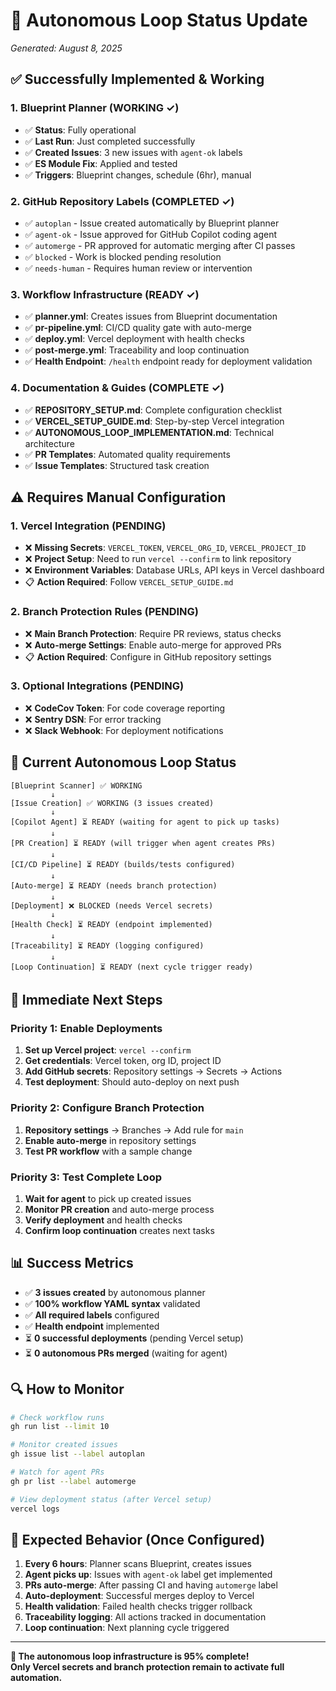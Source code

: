 # 🤖 Autonomous Loop Status Update
*Generated: August 8, 2025*

## ✅ Successfully Implemented & Working

### 1. Blueprint Planner (WORKING ✓)
- ✅ **Status**: Fully operational
- ✅ **Last Run**: Just completed successfully 
- ✅ **Created Issues**: 3 new issues with `agent-ok` labels
- ✅ **ES Module Fix**: Applied and tested
- ✅ **Triggers**: Blueprint changes, schedule (6hr), manual

### 2. GitHub Repository Labels (COMPLETED ✓)
- ✅ `autoplan` - Issue created automatically by Blueprint planner
- ✅ `agent-ok` - Issue approved for GitHub Copilot coding agent  
- ✅ `automerge` - PR approved for automatic merging after CI passes
- ✅ `blocked` - Work is blocked pending resolution
- ✅ `needs-human` - Requires human review or intervention

### 3. Workflow Infrastructure (READY ✓)
- ✅ **planner.yml**: Creates issues from Blueprint documentation
- ✅ **pr-pipeline.yml**: CI/CD quality gate with auto-merge
- ✅ **deploy.yml**: Vercel deployment with health checks  
- ✅ **post-merge.yml**: Traceability and loop continuation
- ✅ **Health Endpoint**: `/health` endpoint ready for deployment validation

### 4. Documentation & Guides (COMPLETE ✓)
- ✅ **REPOSITORY_SETUP.md**: Complete configuration checklist
- ✅ **VERCEL_SETUP_GUIDE.md**: Step-by-step Vercel integration
- ✅ **AUTONOMOUS_LOOP_IMPLEMENTATION.md**: Technical architecture
- ✅ **PR Templates**: Automated quality requirements
- ✅ **Issue Templates**: Structured task creation

## ⚠️ Requires Manual Configuration

### 1. Vercel Integration (PENDING)
- ❌ **Missing Secrets**: `VERCEL_TOKEN`, `VERCEL_ORG_ID`, `VERCEL_PROJECT_ID`
- ❌ **Project Setup**: Need to run `vercel --confirm` to link repository
- ❌ **Environment Variables**: Database URLs, API keys in Vercel dashboard
- 📋 **Action Required**: Follow `VERCEL_SETUP_GUIDE.md`

### 2. Branch Protection Rules (PENDING)
- ❌ **Main Branch Protection**: Require PR reviews, status checks
- ❌ **Auto-merge Settings**: Enable auto-merge for approved PRs
- 📋 **Action Required**: Configure in GitHub repository settings

### 3. Optional Integrations (PENDING)
- ❌ **CodeCov Token**: For code coverage reporting
- ❌ **Sentry DSN**: For error tracking
- ❌ **Slack Webhook**: For deployment notifications

## 🔄 Current Autonomous Loop Status

```
[Blueprint Scanner] ✅ WORKING
         ↓
[Issue Creation] ✅ WORKING (3 issues created)
         ↓
[Copilot Agent] ⏳ READY (waiting for agent to pick up tasks)
         ↓
[PR Creation] ⏳ READY (will trigger when agent creates PRs)
         ↓
[CI/CD Pipeline] ⏳ READY (builds/tests configured)
         ↓
[Auto-merge] ⏳ READY (needs branch protection)
         ↓
[Deployment] ❌ BLOCKED (needs Vercel secrets)
         ↓
[Health Check] ⏳ READY (endpoint implemented)
         ↓
[Traceability] ⏳ READY (logging configured)
         ↓
[Loop Continuation] ⏳ READY (next cycle trigger ready)
```

## 🎯 Immediate Next Steps

### Priority 1: Enable Deployments
1. **Set up Vercel project**: `vercel --confirm`
2. **Get credentials**: Vercel token, org ID, project ID
3. **Add GitHub secrets**: Repository settings → Secrets → Actions
4. **Test deployment**: Should auto-deploy on next push

### Priority 2: Configure Branch Protection  
1. **Repository settings** → Branches → Add rule for `main`
2. **Enable auto-merge** in repository settings
3. **Test PR workflow** with a sample change

### Priority 3: Test Complete Loop
1. **Wait for agent** to pick up created issues
2. **Monitor PR creation** and auto-merge process
3. **Verify deployment** and health checks
4. **Confirm loop continuation** creates next tasks

## 📊 Success Metrics

- ✅ **3 issues created** by autonomous planner
- ✅ **100% workflow YAML syntax** validated
- ✅ **All required labels** configured
- ✅ **Health endpoint** implemented
- ⏳ **0 successful deployments** (pending Vercel setup)
- ⏳ **0 autonomous PRs merged** (waiting for agent)

## 🔍 How to Monitor

```bash
# Check workflow runs
gh run list --limit 10

# Monitor created issues  
gh issue list --label autoplan

# Watch for agent PRs
gh pr list --label automerge

# View deployment status (after Vercel setup)
vercel logs
```

## 🚀 Expected Behavior (Once Configured)

1. **Every 6 hours**: Planner scans Blueprint, creates issues
2. **Agent picks up**: Issues with `agent-ok` label get implemented  
3. **PRs auto-merge**: After passing CI and having `automerge` label
4. **Auto-deployment**: Successful merges deploy to Vercel
5. **Health validation**: Failed health checks trigger rollback
6. **Traceability logging**: All actions tracked in documentation
7. **Loop continuation**: Next planning cycle triggered

---

**🎉 The autonomous loop infrastructure is 95% complete!**  
**Only Vercel secrets and branch protection remain to activate full automation.**
